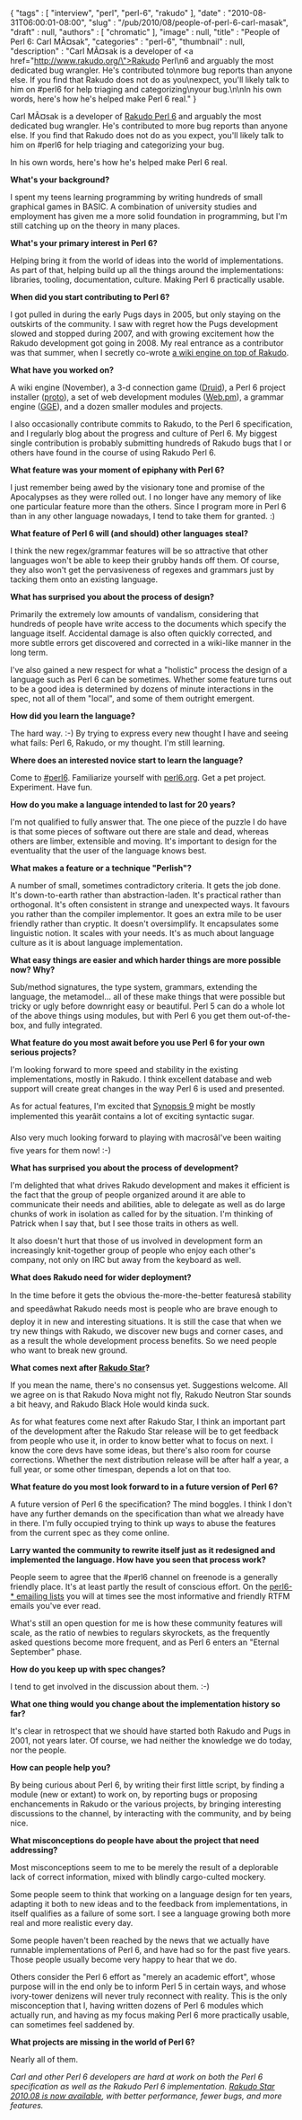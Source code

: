 {
   "tags" : [
      "interview",
      "perl",
      "perl-6",
      "rakudo"
   ],
   "date" : "2010-08-31T06:00:01-08:00",
   "slug" : "/pub/2010/08/people-of-perl-6-carl-masak",
   "draft" : null,
   "authors" : [
      "chromatic"
   ],
   "image" : null,
   "title" : "People of Perl 6: Carl MÃ¤sak",
   "categories" : "perl-6",
   "thumbnail" : null,
   "description" : "Carl MÃ¤sak is a developer of <a href=\"http://www.rakudo.org/\">Rakudo Perl\n6</a> and arguably the most dedicated bug wrangler.  He's contributed to\nmore bug reports than anyone else.  If you find that Rakudo does not do as you\nexpect, you'll likely talk to him on #perl6 for help triaging and categorizing\nyour bug.\n\nIn his own words, here's how he's helped make Perl 6 real."
}





Carl MÃ¤sak is a developer of [Rakudo Perl 6](http://www.rakudo.org/) and
arguably the most dedicated bug wrangler. He's contributed to more bug
reports than anyone else. If you find that Rakudo does not do as you
expect, you'll likely talk to him on \#perl6 for help triaging and
categorizing your bug.

In his own words, here's how he's helped make Perl 6 real.

**What's your background?**

I spent my teens learning programming by writing hundreds of small
graphical games in BASIC. A combination of university studies and
employment has given me a more solid foundation in programming, but I'm
still catching up on the theory in many places.

**What's your primary interest in Perl 6?**

Helping bring it from the world of ideas into the world of
implementations. As part of that, helping build up all the things around
the implementations: libraries, tooling, documentation, culture. Making
Perl 6 practically usable.

**When did you start contributing to Perl 6?**

I got pulled in during the early Pugs days in 2005, but only staying on
the outskirts of the community. I saw with regret how the Pugs
development slowed and stopped during 2007, and with growing excitement
how the Rakudo development got going in 2008. My real entrance as a
contributor was that summer, when I secretly co-wrote [a wiki engine on
top of Rakudo](http://november-wiki.org/).

**What have you worked on?**

A wiki engine (November), a 3-d connection game
([Druid](http://github.com/masak/druid/)), a Perl 6 project installer
([proto](http://github.com/masak/proto/)), a set of web development
modules ([Web.pm](http://github.com/masak/web/)), a grammar engine
([GGE](http://github.com/masak/gge/)), and a dozen smaller modules and
projects.

I also occasionally contribute commits to Rakudo, to the Perl 6
specification, and I regularly blog about the progress and culture of
Perl 6. My biggest single contribution is probably submitting hundreds
of Rakudo bugs that I or others have found in the course of using Rakudo
Perl 6.

**What feature was your moment of epiphany with Perl 6?**

I just remember being awed by the visionary tone and promise of the
Apocalypses as they were rolled out. I no longer have any memory of like
one particular feature more than the others. Since I program more in
Perl 6 than in any other language nowadays, I tend to take them for
granted. :)

**What feature of Perl 6 will (and should) other languages steal?**

I think the new regex/grammar features will be so attractive that other
languages won't be able to keep their grubby hands off them. Of course,
they also won't get the pervasiveness of regexes and grammars just by
tacking them onto an existing language.

**What has surprised you about the process of design?**

Primarily the extremely low amounts of vandalism, considering that
hundreds of people have write access to the documents which specify the
language itself. Accidental damage is also often quickly corrected, and
more subtle errors get discovered and corrected in a wiki-like manner in
the long term.

I've also gained a new respect for what a "holistic" process the design
of a language such as Perl 6 can be sometimes. Whether some feature
turns out to be a good idea is determined by dozens of minute
interactions in the spec, not all of them "local", and some of them
outright emergent.

**How did you learn the language?**

The hard way. :-) By trying to express every new thought I have and
seeing what fails: Perl 6, Rakudo, or my thought. I'm still learning.

**Where does an interested novice start to learn the language?**

Come to [\#perl6](http://perl6.org/community/irc). Familiarize yourself
with [perl6.org](http://perl6.org/). Get a pet project. Experiment. Have
fun.

**How do you make a language intended to last for 20 years?**

I'm not qualified to fully answer that. The one piece of the puzzle I do
have is that some pieces of software out there are stale and dead,
whereas others are limber, extensible and moving. It's important to
design for the eventuality that the user of the language knows best.

**What makes a feature or a technique "Perlish"?**

A number of small, sometimes contradictory criteria. It gets the job
done. It's down-to-earth rather than abstraction-laden. It's practical
rather than orthogonal. It's often consistent in strange and unexpected
ways. It favours you rather than the compiler implementor. It goes an
extra mile to be user friendly rather than cryptic. It doesn't
oversimplify. It encapsulates some linguistic notion. It scales with
your needs. It's as much about language culture as it is about language
implementation.

**What easy things are easier and which harder things are more possible
now? Why?**

Sub/method signatures, the type system, grammars, extending the
language, the metamodel... all of these make things that were possible
but tricky or ugly before downright easy or beautiful. Perl 5 can do a
whole lot of the above things using modules, but with Perl 6 you get
them out-of-the-box, and fully integrated.

**What feature do you most await before you use Perl 6 for your own
serious projects?**

I'm looking forward to more speed and stability in the existing
implementations, mostly in Rakudo. I think excellent database and web
support will create great changes in the way Perl 6 is used and
presented.

As for actual features, I'm excited that [Synopsis
9](http://perlcabal.org/syn/S09.html) might be mostly implemented this
yearâit contains a lot of exciting syntactic sugar.

Also very much looking forward to playing with macrosâI've been waiting
five years for them now! :-)

**What has surprised you about the process of development?**

I'm delighted that what drives Rakudo development and makes it efficient
is the fact that the group of people organized around it are able to
communicate their needs and abilities, able to delegate as well as do
large chunks of work in isolation as called for by the situation. I'm
thinking of Patrick when I say that, but I see those traits in others as
well.

It also doesn't hurt that those of us involved in development form an
increasingly knit-together group of people who enjoy each other's
company, not only on IRC but away from the keyboard as well.

**What does Rakudo need for wider deployment?**

In the time before it gets the obvious the-more-the-better featuresâ
stability and speedâwhat Rakudo needs most is people who are brave
enough to deploy it in new and interesting situations. It is still the
case that when we try new things with Rakudo, we discover new bugs and
corner cases, and as a result the whole development process benefits. So
we need people who want to break new ground.

**What comes next after [Rakudo
Star](/media/_pub_2010_08_people-of-perl-6-carl-masak/welcome-rakudo-star.html)?**

If you mean the name, there's no consensus yet. Suggestions welcome. All
we agree on is that Rakudo Nova might not fly, Rakudo Neutron Star
sounds a bit heavy, and Rakudo Black Hole would kinda suck.

As for what features come next after Rakudo Star, I think an important
part of the development after the Rakudo Star release will be to get
feedback from people who use it, in order to know better what to focus
on next. I know the core devs have some ideas, but there's also room for
course corrections. Whether the next distribution release will be after
half a year, a full year, or some other timespan, depends a lot on that
too.

**What feature do you most look forward to in a future version of Perl
6?**

A future version of Perl 6 the specification? The mind boggles. I think
I don't have any further demands on the specification than what we
already have in there. I'm fully occupied trying to think up ways to
abuse the features from the current spec as they come online.

**Larry wanted the community to rewrite itself just as it redesigned and
implemented the language. How have you seen that process work?**

People seem to agree that the \#perl6 channel on freenode is a generally
friendly place. It's at least partly the result of conscious effort. On
the [perl6-\* emailing lists](http://dev.perl.org/perl6/lists/) you will
at times see the most informative and friendly RTFM emails you've ever
read.

What's still an open question for me is how these community features
will scale, as the ratio of newbies to regulars skyrockets, as the
frequently asked questions become more frequent, and as Perl 6 enters an
"Eternal September" phase.

**How do you keep up with spec changes?**

I tend to get involved in the discussion about them. :-)

**What one thing would you change about the implementation history so
far?**

It's clear in retrospect that we should have started both Rakudo and
Pugs in 2001, not years later. Of course, we had neither the knowledge
we do today, nor the people.

**How can people help you?**

By being curious about Perl 6, by writing their first little script, by
finding a module (new or extant) to work on, by reporting bugs or
proposing enchancements in Rakudo or the various projects, by bringing
interesting discussions to the channel, by interacting with the
community, and by being nice.

**What misconceptions do people have about the project that need
addressing?**

Most misconceptions seem to me to be merely the result of a deplorable
lack of correct information, mixed with blindly cargo-culted mockery.

Some people seem to think that working on a language design for ten
years, adapting it both to new ideas and to the feedback from
implementations, in itself qualifies as a failure of some sort. I see a
language growing both more real and more realistic every day.

Some people haven't been reached by the news that we actually have
runnable implementations of Perl 6, and have had so for the past five
years. Those people usually become very happy to hear that we do.

Others consider the Perl 6 effort as "merely an academic effort", whose
purpose will in the end only be to inform Perl 5 in certain ways, and
whose ivory-tower denizens will never truly reconnect with reality. This
is the only misconception that I, having written dozens of Perl 6
modules which actually run, and having as my focus making Perl 6 more
practically usable, can sometimes feel saddened by.

**What projects are missing in the world of Perl 6?**

Nearly all of them.

*Carl and other Perl 6 developers are hard at work on both the Perl 6
specification as well as the Rakudo Perl 6 implementation. [Rakudo Star
2010.08 is now
available](http://rakudo.org/announce/rakudo-star/2010.08), with better
performance, fewer bugs, and more features.*


